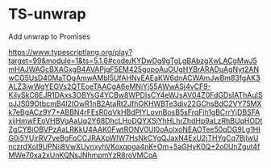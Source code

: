# TS-unwrap
Add unwrap to Promises

https://www.typescriptlang.org/play?target=99&module=1&ts=5.1.6#code/KYDwDg9gTgLgBAbzgXwLACgMwJ5mHAJWAGcBXAGxgB4AVAPjgF5EM425gopoAuOUgHYBrARADuAgNyt2ANwCG5UsD40MaTOgAmwAMbl5UfAHNyEAEaKW6dnACWAmJwBm83fgAK3ALZ3iwWgYEGVs2QTEoeTAACgA6eMNjYj55AWwASj4vCF9-KiIySkC6EJR1DAxs3OBYsG4YCBw8WPDIsCY4eWJsAV04Z0FdGDsIAThAuISoJJS09OtbcmB4I2IOwR1nB2AtaRt2JfhOKHWBTe3div22GChsBdC2VY75MXk7eBgACz9Y7+ABBN4rFEsR0qVkHBdPIYLovnBosB5sFrqFjh1gBCrrYjDBSFAxijHmwFEoVHBVgAaUq2Y68DhcLHoDQYXSjYhHLhrZhdHp9aLzRhBUqHODtZgCYBiOBVPzAaLRKkU4AAK0FwtRONV0Ul0oAolxoNEAOTee50qDG9Lg1HIG0i5YUjrRV7veBgFoCCJRAXpWIW7HsNkCYgQJaxN4ExU2jTHYgCq7BjlwUnczrdXoI9UPNii8VwXUynxyhVKoxqpga4nK+Om+5aGHyK0Q+2o0UnZgut4fMWe70xa2xUnKQNsJNhmpmYzR8roVMCoA
